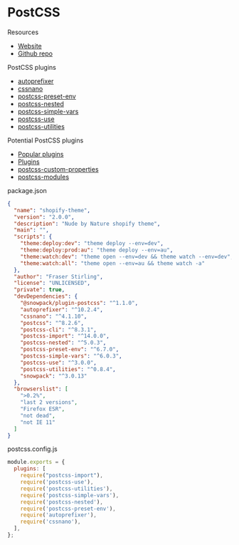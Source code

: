 # PostCSS

Resources
- [Website](https://postcss.org/)
- [Github repo](https://github.com/postcss/postcss)

PostCSS plugins
- [autoprefixer](https://github.com/postcss/autoprefixer#browsers)
- [cssnano](https://github.com/cssnano/cssnano)
- [postcss-preset-env](https://github.com/csstools/postcss-preset-env)
- [postcss-nested](https://github.com/postcss/postcss-nested)
- [postcss-simple-vars](https://github.com/postcss/postcss-simple-vars)
- [postcss-use](https://github.com/postcss/postcss-use)
- [postcss-utilities](https://github.com/ismamz/postcss-utilities)

Potential PostCSS plugins
- [Popular plugins](https://github.com/postcss/postcss#plugins)
- [Plugins](https://github.com/postcss/postcss/blob/main/docs/plugins.md)
- [postcss-custom-properties](https://github.com/postcss/postcss-custom-properties)
- [postcss-modules](https://github.com/css-modules/postcss-modules)

package.json
```json
{
  "name": "shopify-theme",
  "version": "2.0.0",
  "description": "Nude by Nature shopify theme",
  "main": "",
  "scripts": {
    "theme:deploy:dev": "theme deploy --env=dev",
    "theme:deploy:prod:au": "theme deploy --env=au",
    "theme:watch:dev": "theme open --env=dev && theme watch --env=dev",
    "theme:watch:all": "theme open --env=au && theme watch -a"
  },
  "author": "Fraser Stirling",
  "license": "UNLICENSED",
  "private": true,
  "devDependencies": {
    "@snowpack/plugin-postcss": "^1.1.0",
    "autoprefixer": "^10.2.4",
    "cssnano": "^4.1.10",
    "postcss": "^8.2.6",
    "postcss-cli": "^8.3.1",
    "postcss-import": "^14.0.0",
    "postcss-nested": "^5.0.3",
    "postcss-preset-env": "^6.7.0",
    "postcss-simple-vars": "^6.0.3",
    "postcss-use": "^3.0.0",
    "postcss-utilities": "^0.8.4",
    "snowpack": "^3.0.13"
  },
  "browserslist": [
    ">0.2%",
    "last 2 versions",
    "Firefox ESR",
    "not dead",
    "not IE 11"
  ]
}
```

postcss.config.js
```javascript
module.exports = {
  plugins: [
    require("postcss-import"),
    require('postcss-use'),
    require('postcss-utilities'),
    require('postcss-simple-vars'),
    require('postcss-nested'),
    require('postcss-preset-env'),
    require('autoprefixer'),
    require('cssnano'),
  ],
};
```